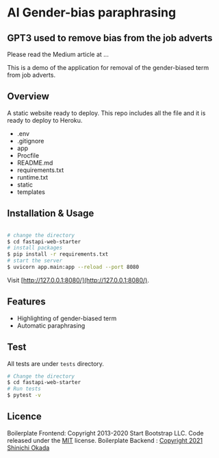 # AI Gender-bias paraphrasing
## GPT3 used to remove bias from the job adverts

Please read the Medium article at ... 

This is a demo of the application for removal of the gender-biased term from job adverts.

## Overview

A static website ready to deploy.
This repo includes all the file and it is ready to deploy to Heroku.

- .env
- .gitignore
- app
- Procfile
- README.md
- requirements.txt
- runtime.txt
- static
- templates



## Installation & Usage

```bash

# change the directory
$ cd fastapi-web-starter
# install packages
$ pip install -r requirements.txt
# start the server
$ uvicorn app.main:app --reload --port 8080
```

Visit [http://127.0.0.1:8080/](http://127.0.0.1:8080/).

## Features

- Highlighting of gender-biased term 
- Automatic paraphrasing 

## Test

All tests are under `tests` directory.

```bash
# Change the directory
$ cd fastapi-web-starter
# Run tests
$ pytest -v
```

## Licence
Boilerplate Frontend: Copyright 2013-2020 Start Bootstrap LLC. Code released under the [MIT](https://github.com/StartBootstrap/startbootstrap-resume/blob/gh-pages/LICENSE) license.
Boilerplate Backend : [Copyright 2021 Shinichi Okada](https://levelup.gitconnected.com/building-a-website-starter-with-fastapi-92d077092864)